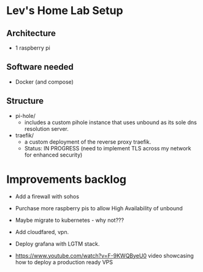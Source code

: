 # Lev's Home Lab Setup

## Architecture
- 1 raspberry pi 

## Software needed
- Docker (and compose)

## Structure

- pi-hole/
    - includes a custom pihole instance that uses unbound as its sole dns resolution server.
- traefik/
    - a custom deployment of the reverse proxy traefik. 
    - Status: IN PROGRESS (need to implement TLS across my network for enhanced security)

# Improvements backlog
- Add a firewall with sohos
- Purchase more raspberry pis to allow High Availability of unbound
- Maybe migrate to kubernetes - why not???
- Add cloudfared, vpn.
- Deploy grafana with LGTM stack.

- https://www.youtube.com/watch?v=F-9KWQByeU0 video showcasing how to deploy a production ready VPS
